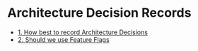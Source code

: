 # Architecture Decision Records

- [1. How best to record Architecture Decisions](0001-architecture-decision-records.md)
- [2. Should we use Feature Flags](0002-feature-flags.md)
